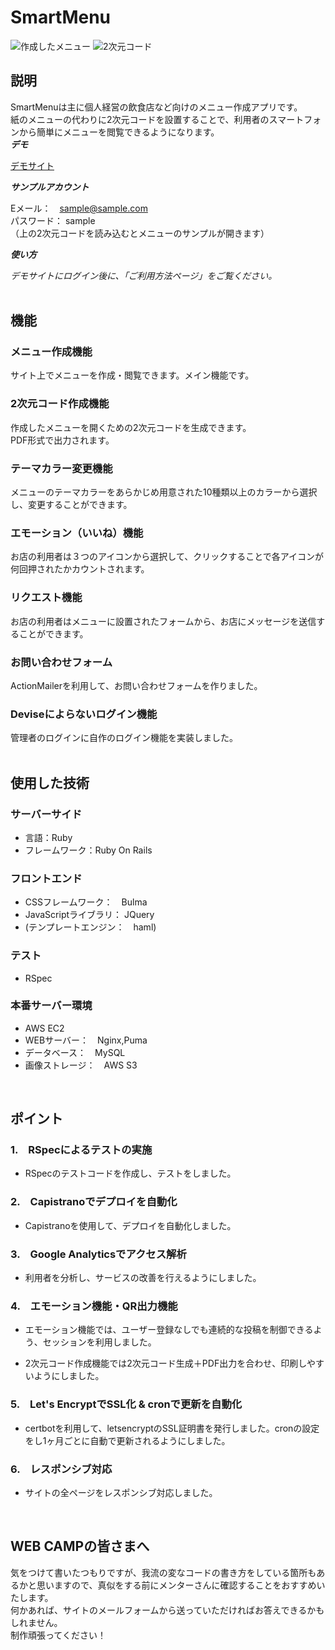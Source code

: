 # SmartMenu
  
![作成したメニュー](https://github.com/shirotaro3/images/blob/master/smartmenu.png?raw=true)
![2次元コード](https://github.com/shirotaro3/images/blob/master/qrcode.png?raw=true)

## 説明  
  
SmartMenuは主に個人経営の飲食店など向けのメニュー作成アプリです。  
紙のメニューの代わりに2次元コードを設置することで、利用者のスマートフォンから簡単にメニューを閲覧できるようになります。  
***デモ***  
  
[デモサイト](https://smartmenu.tokyo)  
  
***サンプルアカウント***  
  
Eメール：　sample@sample.com  
パスワード： sample  
（上の2次元コードを読み込むとメニューのサンプルが開きます）
  
***使い方***  
  
*デモサイトにログイン後に、「ご利用方法ページ」をご覧ください。*  
<br>
  
## 機能  
  
### メニュー作成機能  
サイト上でメニューを作成・閲覧できます。メイン機能です。  
  
### 2次元コード作成機能  
作成したメニューを開くための2次元コードを生成できます。  
PDF形式で出力されます。 
  
### テーマカラー変更機能  
メニューのテーマカラーをあらかじめ用意された10種類以上のカラーから選択し、変更することができます。  
  
### エモーション（いいね）機能  
お店の利用者は３つのアイコンから選択して、クリックすることで各アイコンが何回押されたかカウントされます。  
  
### リクエスト機能  
お店の利用者はメニューに設置されたフォームから、お店にメッセージを送信することができます。  

### お問い合わせフォーム  
ActionMailerを利用して、お問い合わせフォームを作りました。

### Deviseによらないログイン機能  
管理者のログインに自作のログイン機能を実装しました。  
<br>

## 使用した技術  
  
### サーバーサイド  
- 言語：Ruby  
- フレームワーク：Ruby On Rails  
  
### フロントエンド  
- CSSフレームワーク：　Bulma  
- JavaScriptライブラリ： JQuery  
- (テンプレートエンジン：　haml)  
  
### テスト  
- RSpec  
  
### 本番サーバー環境  
- AWS EC2  
- WEBサーバー：　Nginx,Puma  
- データベース：　MySQL  
- 画像ストレージ：　AWS S3  
  
<br>

## ポイント   
  
### 1.　RSpecによるテストの実施  
- RSpecのテストコードを作成し、テストをしました。  
  
### 2.　Capistranoでデプロイを自動化  
- Capistranoを使用して、デプロイを自動化しました。  
  
### 3.　Google Analyticsでアクセス解析  
- 利用者を分析し、サービスの改善を行えるようにしました。
  
### 4.　エモーション機能・QR出力機能  
- エモーション機能では、ユーザー登録なしでも連続的な投稿を制御できるよう、セッションを利用しました。  
  
- 2次元コード作成機能では2次元コード生成＋PDF出力を合わせ、印刷しやすいようにしました。  
  
### 5.　Let's EncryptでSSL化 & cronで更新を自動化  
- certbotを利用して、letsencryptのSSL証明書を発行しました。cronの設定をし1ヶ月ごとに自動で更新されるようにしました。  
  
### 6.　レスポンシブ対応  
- サイトの全ページをレスポンシブ対応しました。  
<br>
  
## WEB CAMPの皆さまへ  
気をつけて書いたつもりですが、我流の変なコードの書き方をしている箇所もあるかと思いますので、真似をする前にメンターさんに確認することをおすすめいたします。  
何かあれば、サイトのメールフォームから送っていただければお答えできるかもしれません。  
制作頑張ってください！